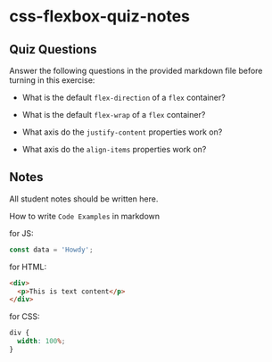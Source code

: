 # css-flexbox-quiz-notes

## Quiz Questions

Answer the following questions in the provided markdown file before turning in this exercise:

- What is the default `flex-direction` of a `flex` container?

- What is the default `flex-wrap` of a `flex` container?

- What axis do the `justify-content` properties work on?

- What axis do the `align-items` properties work on?

## Notes

All student notes should be written here.

How to write `Code Examples` in markdown

for JS:

```javascript
const data = 'Howdy';
```

for HTML:

```html
<div>
  <p>This is text content</p>
</div>
```

for CSS:

```css
div {
  width: 100%;
}
```
